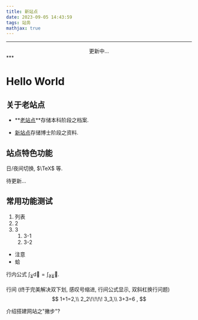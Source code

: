 ```yaml
---
title: 新站点
date: 2023-09-05 14:43:59
tags: 站务
mathjax: true
---
```


***
<center>更新中...</center>
***

# Hello World

## 关于老站点

* **[老站点](https://czhang271828.github.io/z)**存储本科阶段之档案. 

* [新站点](https://czhang271828.github.io)存储博士阶段之资料. 

## 站点特色功能

日/夜间切换, $\TeX$ 等.

待更新...

## 常用功能测试

1. 列表
2. 2
3. 3
   1. 3-1
   2. 3-2

* 注意
* 蛤

行内公式 $\int_{\text{⏳}}\mathrm d\text{🐸}=\int_{\partial \text{⏳}}\text{🐸}$. 

行间 (终于完美解决双下划, 感叹号缩进, 行间公式显示, 双斜杠换行问题)
$$
1+1=2,\\
2_2\!\!\!\! 3_3,\\
3+3=6 ,
$$

介绍搭建网站之"撇步"? 
